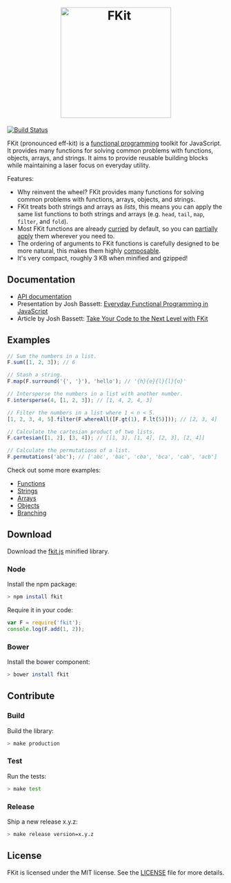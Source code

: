 <h1 align="center"><img alt="FKit" src="https://github.com/nullobject/fkit/blob/master/logo.png" width="256px" /></h1>

[![Build Status](https://travis-ci.org/nullobject/fkit.svg?branch=master)](https://travis-ci.org/nullobject/fkit)

FKit (pronounced eff-kit) is a [functional
programming](http://en.wikipedia.org/wiki/Functional_programming) toolkit for
JavaScript. It provides many functions for solving common problems with
functions, objects, arrays, and strings. It aims to provide reusable building
blocks while maintaining a laser focus on everyday utility.

Features:

* Why reinvent the wheel? FKit provides many functions for solving common
  problems with functions, arrays, objects, and strings.
* FKit treats both strings and arrays as *lists*, this means you can apply the
  same list functions to both strings and arrays (e.g. `head`, `tail`, `map`,
  `filter`, and `fold`).
* Most FKit functions are already
  [curried](http://en.wikipedia.org/wiki/Currying) by default, so you can
  [partially apply](http://en.wikipedia.org/wiki/Partial_application) them
  wherever you need to.
* The ordering of arguments to FKit functions is carefully designed to be more
  natural, this makes them highly
  [composable](http://en.wikipedia.org/wiki/Function_composition).
* It's very compact, roughly 3 KB when minified and gzipped!

## Documentation

* [API documentation](http://nullobject.github.io/fkit/api.html)
* Presentation by Josh Bassett: [Everyday Functional Programming in
  JavaScript](https://speakerdeck.com/nullobject/fkit-everyday-functional-programming-in-javascript)
* Article by Josh Bassett: [Take Your Code to the Next Level with
  FKit](http://joshbassett.info/2014/take-your-code-to-the-next-level-with-fkit/)

## Examples

```js
// Sum the numbers in a list.
F.sum([1, 2, 3]); // 6

// Stash a string.
F.map(F.surround('{', '}'), 'hello'); // '{h}{e}{l}{l}{o}'

// Intersperse the numbers in a list with another number.
F.intersperse(4, [1, 2, 3]); // [1, 4, 2, 4, 3]

// Filter the numbers in a list where 1 < n < 5.
[1, 2, 3, 4, 5].filter(F.whereAll([F.gt(1), F.lt(5)])); // [2, 3, 4]

// Calculate the cartesian product of two lists.
F.cartesian([1, 2], [3, 4]); // [[1, 3], [1, 4], [2, 3], [2, 4]]

// Calculate the permutations of a list.
F.permutations('abc'); // ['abc', 'bac', 'cba', 'bca', 'cab', 'acb']
```

Check out some more examples:

* [Functions](http://codepen.io/nullobject/pen/dbAkl?editors=001)
* [Strings](http://codepen.io/nullobject/pen/hnDEe?editors=001)
* [Arrays](http://codepen.io/nullobject/pen/vbcCr?editors=001)
* [Objects](http://codepen.io/nullobject/pen/rKszh?editors=001)
* [Branching](http://codepen.io/nullobject/pen/LdtDK?editors=001)

## Download

Download the
[fkit.js](https://raw.githubusercontent.com/nullobject/fkit/master/dist/fkit.js)
minified library.

### Node

Install the npm package:

```sh
> npm install fkit
```

Require it in your code:

```js
var F = require('fkit');
console.log(F.add(1, 2));
```

### Bower

Install the bower component:

```sh
> bower install fkit
```

## Contribute

### Build

Build the library:

```sh
> make production
```

### Test

Run the tests:

```sh
> make test
```

### Release

Ship a new release x.y.z:

```sh
> make release version=x.y.z
```

## License

FKit is licensed under the MIT license. See the
[LICENSE](https://github.com/nullobject/fkit/blob/master/LICENSE.md) file for
more details.
